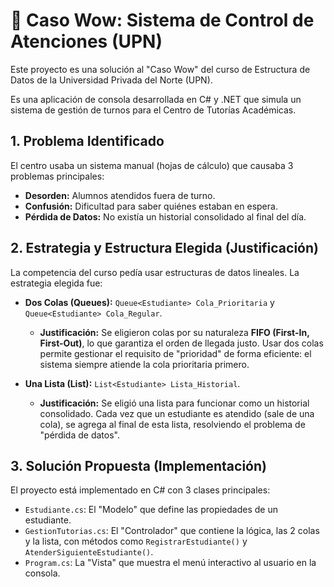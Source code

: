# 🚀 Caso Wow: Sistema de Control de Atenciones (UPN)

Este proyecto es una solución al "Caso Wow" del curso de Estructura de Datos de la Universidad Privada del Norte (UPN).

Es una aplicación de consola desarrollada en C# y .NET que simula un sistema de gestión de turnos para el Centro de Tutorías Académicas.

## 1. Problema Identificado

El centro usaba un sistema manual (hojas de cálculo) que causaba 3 problemas principales:
* **Desorden:** Alumnos atendidos fuera de turno.
* **Confusión:** Dificultad para saber quiénes estaban en espera.
* **Pérdida de Datos:** No existía un historial consolidado al final del día.

## 2. Estrategia y Estructura Elegida (Justificación)

La competencia del curso pedía usar estructuras de datos lineales. La estrategia elegida fue:

* **Dos Colas (Queues):** `Queue<Estudiante> Cola_Prioritaria` y `Queue<Estudiante> Cola_Regular`.
    * **Justificación:** Se eligieron colas por su naturaleza **FIFO (First-In, First-Out)**, lo que garantiza el orden de llegada justo. Usar dos colas permite gestionar el requisito de "prioridad" de forma eficiente: el sistema siempre atiende la cola prioritaria primero.

* **Una Lista (List):** `List<Estudiante> Lista_Historial`.
    * **Justificación:** Se eligió una lista para funcionar como un historial consolidado. Cada vez que un estudiante es atendido (sale de una cola), se agrega al final de esta lista, resolviendo el problema de "pérdida de datos".

## 3. Solución Propuesta (Implementación)

El proyecto está implementado en C# con 3 clases principales:

* `Estudiante.cs`: El "Modelo" que define las propiedades de un estudiante.
* `GestionTutorias.cs`: El "Controlador" que contiene la lógica, las 2 colas y la lista, con métodos como `RegistrarEstudiante()` y `AtenderSiguienteEstudiante()`.
* `Program.cs`: La "Vista" que muestra el menú interactivo al usuario en la consola.
